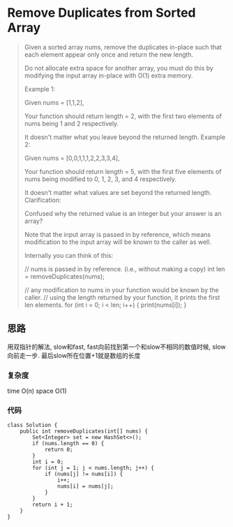 # Remove Duplicates from Sorted Array> Given a sorted array nums, remove the duplicates in-place such that each element appear only once and return the new length.
> 
> Do not allocate extra space for another array, you must do this by modifying the input array in-place with O(1) extra memory.
> 
> Example 1:
> 
> Given nums = [1,1,2],
> 
> Your function should return length = 2, with the first two elements of nums being 1 and 2 respectively.
> 
> It doesn't matter what you leave beyond the returned length.
> Example 2:
> 
> Given nums = [0,0,1,1,1,2,2,3,3,4],
> 
> Your function should return length = 5, with the first five elements of nums being modified to 0, 1, 2, 3, and 4 respectively.
> 
> It doesn't matter what values are set beyond the returned length.
> Clarification:
> 
> Confused why the returned value is an integer but your answer is an array?
> 
> Note that the input array is passed in by reference, which means modification to the input array will be known to the caller as well.
> 
> Internally you can think of this:
> 
> // nums is passed in by reference. (i.e., without making a copy)
> int len = removeDuplicates(nums);
> 
> // any modification to nums in your function would be known by the caller.
> // using the length returned by your function, it prints the first len elements.
> for (int i = 0; i < len; i++) {
>     print(nums[i]);
> }
 

## 思路
用双指针的解法, slow和fast, fast向前找到第一个和slow不相同的数值时候, slow向前走一步. 最后slow所在位置+1就是数组的长度
### 复杂度
time O(n) space O(1)
### 代码
```
class Solution {
    public int removeDuplicates(int[] nums) {
        Set<Integer> set = new HashSet<>();
        if (nums.length == 0) {
            return 0;
        }
        int i = 0;
        for (int j = 1; j < nums.length; j++) {
            if (nums[j] != nums[i]) {
                i++;
                nums[i] = nums[j];
            }
        }
        return i + 1;
    }
}
```